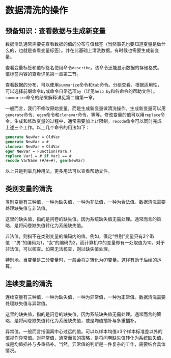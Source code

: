 ﻿# 数据清洗的操作

## 预备知识：查看数据与生成新变量

数据清洗通常需要先查看数据的值的分布与值标签（当然事先也要知道变量是做什么的，也就是查看变量标签）。并在此基础上清洗数据。有时候也需要生成新变量。

查看变量标签和值标签名使用命令`describe`。该命令还能显示数据的存储格式。值标签内容的查看详见第一章第二节。

查看数据的分布，可以使用`summarize`命令和`tab`命令。分组查看，根据适用性，可以选择前缀命令`by`或命令自带选项`by`（详见`help by`和各命令的帮助文件）。`summarize`命令的结果解释详见第二编第一章。

一般而言，我们不修改原始变量，而是生成新变量做清洗操作。生成新变量可以用`generate`命令、`egen`命令和`clonevar`命令，等等。修改变量的值可以用`replace`命令。生成和修改变量的过程中，通常需要加上`if`限制。`recode`命令可以同时完成上述三个工作。以上几个命令的用法如下：

```stata
generate NewVar = OldVar
generate NewVar = #
clonevar NewVar = OldVar
egen NewVar = Function(Para.)
replace Var1 = # if Var1 == #
recode VarName (#/#=#), gen(NewVar)
```

以上只是列举几种用法。更多用法可以查看帮助文件。

## 类别变量的清洗

类别变量有三种值，一种为缺失值，一种为非法值，一种为合法值。数据清洗需要处理缺失值与非法值。

这里的缺失值，指的是问卷的缺失值。因为系统缺失值无需处理。通常而言的策略，是将问卷缺失值转化为系统缺失值。

非法值，则指不在类别变量的编码内的值。例如，假定“性别”变量只有2个取值：“男”的编码为1，“女”的编码为2，而计算机中的变量却有一处取值为10。对于非法值，可以核查。如果无法核查，则以缺失值处理。

特别地，当变量是二分变量时，一般会将之转化为01变量。这样有助于后续的运算。

## 连续变量的清洗

连续变量有三种值，一种为缺失值，一种为异常值，一种为正常值。数据清洗需要处理缺失值与异常值。

这里的缺失值，指的是问卷的缺失值。因为系统缺失值无需处理。通常而言的策略，是将问卷缺失值转化为系统缺失值，或是均值插补与多重插补。

异常值，一般而言指偏离中心过远的值。可以以样本均值±3个样本标准差以外的值视作异常值。对异常值，通常而言的策略，是将问卷缺失值转化为系统缺失值，或是均值插补与多重插补。当然，异常值的判断是一件复杂的工作，需要结合具体情况。
